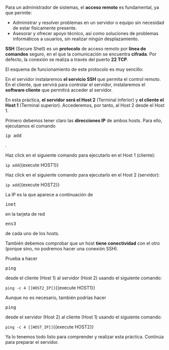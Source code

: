 Para un administrador de sistemas, el **acceso remoto** es fundamental, ya que permite:

* Administrar y resolver problemas en un servidor o equipo sin necesidad de estar físicamente presente.
* Asesorar y ofrecer apoyo técnico, así como soluciones de problemas informáticos a usuarios, sin realizar ningún desplazamiento.

**SSH** (Secure Shell) es un **protocolo** de acceso remoto por **línea de comandos** seguro, en el que la comunicación se encuentra **cifrada**. Por defecto, la conexión se realiza a través del puerto **22 TCP**.

El esquema de funcionamiento de este protocolo es muy sencillo:

En el servidor instalaremos **el servicio SSH** que permita el control remoto. En el cliente, que servirá para controlar el servidor, instalaremos el **software cliente** que permitirá acceder al servidor.

En esta práctica, **el servidor será el Host 2** (Terminal inferior) y **el cliente el Host 1** (Terminal superior). Accederemos, por tanto, al Host 2 desde el Host 1.

Primero debemos tener claro las **direcciones IP** de ambos hosts. Para ello, ejecutamos el comando <pre>ip add</pre>.

Haz click en el siguiente comando para ejecutarlo en el Host 1 (cliente):

`ip add`{{execute HOST1}}

Haz click en el siguiente comando para ejecutarlo en el Host 2 (servidor):

`ip add`{{execute HOST2}}

La IP es la que aparece a continuación de <pre>inet</pre> en la tarjeta de red <pre>ens3</pre> de cada uno de los hosts.

También debemos comprobar que un host **tiene conectividad** con el otro (porque sino, no podremos hacer una conexión SSH).

Prueba a hacer <pre>ping</pre> desde el cliente (Host 1) al servidor (Host 2) usando el siguiente comando:

`ping -c 4 [[HOST2_IP]]`{{execute HOST1}}

Aunque no es necesario, también podrías hacer <pre>ping</pre> desde el servidor (Host 2) al cliente (Host 1) usando el siguiente comando:

`ping -c 4 [[HOST_IP]]`{{execute HOST2}}

Ya lo tenemos todo listo para comprender y realizar esta práctica. Continúa para preparar el servidor.